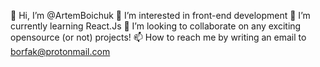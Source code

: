 👋 Hi, I’m @ArtemBoichuk
👀 I’m interested in front-end development
🌱 I’m currently learning React.Js
🍁 I’m looking to collaborate on any exciting opensource (or not) projects!
📫 How to reach me by writing an email to borfak@protonmail.com

